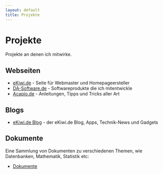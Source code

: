 ```yaml
---
layout: default
title: Projekte
---
```


# Projekte

Projekte an denen ich mitwirke.

## Webseiten

- [eKiwi.de](http://ekiwi.de) - Seite für Webmaster und Homepageersteller
- [DA-Software.de](http://www.da-software.de) - Softwareprodukte die ich mitentwickle
- [Acapio.de](http://www.acapio.de) - Anleitungen, Tipps und Tricks aller Art           

## Blogs

- [eKiwi.de Blog](http://blog.ekiwi.de) - der eKiwi.de Blog, Apps, Technik-News und Gadgets

## Dokumente

Eine Sammlung von Dokumenten zu verschiedenen Themen, wie Datenbanken, Mathematik, Statistik etc:

- [Dokumente](/documents.html)
